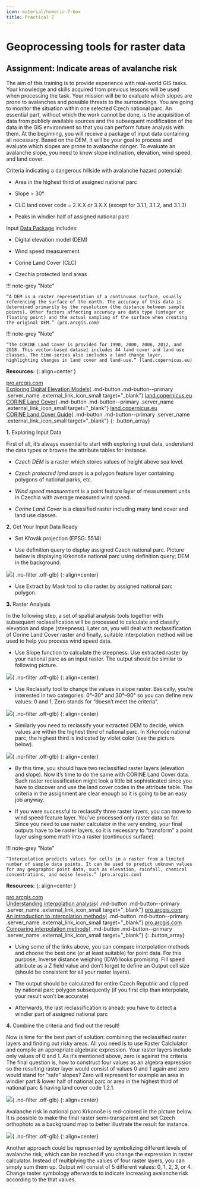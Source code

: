 ```yaml
---
icon: material/numeric-7-box
title: Practical 7
---
```


# Geoprocessing tools for raster data

## Assignment: Indicate areas of avalanche risk
The aim of this training is to provide experience with real-world GIS tasks. Your knowledge and skills acquired from previous lessons will be used when processing the task.
Your mission will be to evaluate which slopes are prone to avalanches and possible threats to the surroundings. You are going to monitor the situation within one selected Czech national parc.
An essential part, without which the work cannot be done, is the acquisition of data from publicly available sources and the subsequent modification of the data in the GIS environment so that you can perform future analysis with them. At the beginning, you will receive a package of input data containing all necessary. Based on the DEM, it will be your goal to process and evaluate which slopes are prone to avalanche danger. To evaluate an avalanche slope, you need to know slope inclination, elevation, wind speed, and land cover.

Criteria indicating a dangerous hillside with avalanche hazard potencial:

- Area in the highest third of assigned national parc

- Slope > 30°

- CLC land cover code = 2.X.X or 3.X.X (except for 3.1.1, 3.1.2, and 3.1.3)

- Peaks in windier half of assigned national parc

Input [Data Package](../assets/cviceni7/AvalancheRisk.gdb.zip) includes:

- Digital elevation model (DEM)

- Wind speed measurement

- Corine Land Cover (CLC)

- Czechia protected land areas

!!! note-grey "Note"

    “A DEM is a raster representation of a continuous surface, usually referencing the surface of the earth. The accuracy of this data is determined primarily by the resolution (the distance between sample points). Other factors affecting accuracy are data type (integer or floating point) and the actual sampling of the surface when creating the original DEM.” (pro.arcgis.com)

!!! note-grey "Note"

    “The CORINE Land Cover is provided for 1990, 2000, 2006, 2012, and 2018. This vector-based dataset includes 44 land cover and land use classes. The time-series also includes a land change layer, highlighting changes in land cover and land-use.” (land.copernicus.eu)

__Resources:__
{: align=center }

[<span>pro.arcgis.com</span><br>Exploring Digital Elevation Models](https://pro.arcgis.com/en/pro-app/latest/tool-reference/spatial-analyst/exploring-digital-elevation-models.htm){ .md-button .md-button--primary .server_name .external_link_icon_small target="_blank"}
[<span>land.copernicus.eu</span><br>CORINE Land Cover](https://land.copernicus.eu/pan-european/corine-land-cover){ .md-button .md-button--primary .server_name .external_link_icon_small target="_blank"}
[<span>land.copernicus.eu</span><br>CORINE Land Cover Guide](https://land.copernicus.eu/user-corner/technical-library/corine-land-cover-nomenclature-guidelines/html){ .md-button .md-button--primary .server_name .external_link_icon_small target="_blank"}
{: .button_array}

**1.** Exploring Input Data

First of all, it’s always essential to start with exploring input data, understand the data types or browse the attribute tables for instance.

- *Czech DEM* is a raster which stores values of height above sea level.

- *Czech protected land areas* is a polygon feature layer containing polygons of national parks, etc.

- *Wind speed measurement* is a point feature layer of measurement units in Czechia with average measured wind speed.

- *Corine Land Cover* is a classified raster including many land cover and land use classes.

**2.** Get Your Input Data Ready

- Set Křovák projection (EPSG: 5514)

- Use definition query to display assigned Czech national parc. Picture below is displaying Krkonoše national parc using definition query; DEM in the background.

![](../assets/cviceni7/Obrázek1.png){ .no-filter .off-glb}
{: align=center}
 
- Use Extract by Mask tool to clip raster by assigned national parc polygon.

**3.** Raster Analysis

In the following step, a set of spatial analysis tools together with subsequent reclassification will be processed to calculate and classify elevation and slope (steepness). Later on, you will deal with reclassification of Corine Land Cover raster and finally, suitable interpolation method will be used to help you process wind speed data.

- Use Slope function to calculate the steepness. Use extracted raster by your national parc as an input raster. The output should be similar to following picture.

![](../assets/cviceni7/Obrázek2.png){ .no-filter .off-glb}
{: align=center}
 
- Use Reclassify tool to change the values in slope raster. Basically, you’re interested in two categories: 0°–30° and 30°–90° so you can define new values: 0 and 1. Zero stands for “doesn’t meet the criteria”.

![](../assets/cviceni7/Obrázek3.png){ .no-filter .off-glb}
{: align=center}
 
- Similarly you need to reclassify your extracted DEM to decide, which values are within the highest third of national parc. In Krkonoše national parc, the highest third is indicated by violet color (see the picture below).

![](../assets/cviceni7/Obrázek4.png){ .no-filter .off-glb}
{: align=center}
 
- By this time, you should have two reclassified raster layers (elevation and slope). Now it’s time to do the same with CORINE Land Cover data. Such raster reclassification might look a little bit sophisticated since you have to discover and use the land cover codes in the attribute table. The criteria in the assignment are clear enough so it is going to be an easy job anyway.

- If you were successful to reclassify three raster layers, you can move to wind speed feature layer. You’ve processed only raster data so far. Since you need to use raster calculator in the very ending, your final outputs have to be raster layers, so it is necessary to “transform” a point layer using some math into a raster (continuous surface).

!!! note-grey "Note"

    “Interpolation predicts values for cells in a raster from a limited number of sample data points. It can be used to predict unknown values for any geographic point data, such as elevation, rainfall, chemical concentrations, and noise levels.” (pro.arcgis.com)

__Resources:__
{: align=center }

[<span>pro.arcgis.com</span><br>Understanding interpolation analysis](https://pro.arcgis.com/en/pro-app/latest/tool-reference/spatial-analyst/exploring-digital-elevation-models.htm){ .md-button .md-button--primary .server_name .external_link_icon_small target="_blank"}
[<span>pro.arcgis.com</span><br>An introduction to interpolation methods](https://pro.arcgis.com/en/pro-app/latest/help/analysis/geostatistical-analyst/an-introduction-to-interpolation-methods.htm){ .md-button .md-button--primary .server_name .external_link_icon_small target="_blank"}
[<span>pro.arcgis.com</span><br>Comparing interpolation methods](https://pro.arcgis.com/en/pro-app/latest/tool-reference/spatial-analyst/comparing-interpolation-methods.htm){ .md-button .md-button--primary .server_name .external_link_icon_small target="_blank"}
{: .button_array}

- Using some of the links above, you can compare interpolation methods and choose the best one (or at least suitable) for point data. For this purpose, Inverse distance weighing (IDW) looks promising. Fill speed attribute as a Z field value and don’t forget to define an Output cell size (should be consistent for all your raster layers).

- The output should be calculated for entire Czech Republic and clipped by national parc polygon subsequently (if you first clip than interpolate, your result won’t be accurate)

- Afterwards, the last reclassification is ahead: you have to detect a windier part of assigned national parc

**4.** Combine the criteria and find out the result!

Now is time for the best part of solution: combining the reclassified raster layers and finding out risky areas. All you need is to use Raster Calclulator and compile an appropriate algebraic expression. Your raster layers include only values of 0 and 1. As it’s mentioned above, zero is against the criteria. The final question is, how to construct four values as an algebra expression so the resulting raster layer would consist of values 0 and 1 again and zero would stand for “safe” slopes? Zero will represent for example an area in windier part & lower half of national parc or area in the highest third of national parc & having land cover code 1.2.1.

![](../assets/cviceni7/Obrázek5.png){ .no-filter .off-glb}
{: align=center}

Avalanche risk in national parc Krkonoše is red-colored in the picture below. It is possible to make the final raster semi-transparent and set Czech orthophoto as a background map to better illustrate the result for instance.

![](../assets/cviceni7/Obrázek6.png){ .no-filter .off-glb}
{: align=center}

Another approach could be represented by symbolizing different levels of avalanche risk, which can be reached if you change the expression in raster calculator. Instead of multiplying the values of four raster layers, you can simply sum them up. Output will consist of 5 different values: 0, 1, 2, 3, or 4. Change raster symbology afterwards to indicate increasing avalanche risk according to the that values.
